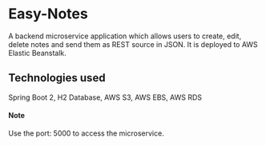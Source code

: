 # Easy-Notes

A backend microservice application which allows users to create, edit, delete notes and send them as REST source in JSON.
It is deployed to AWS Elastic Beanstalk.
## Technologies used

Spring Boot 2, H2 Database, AWS S3, AWS EBS, AWS RDS

#### Note
Use the port: 5000 to access the microservice.


